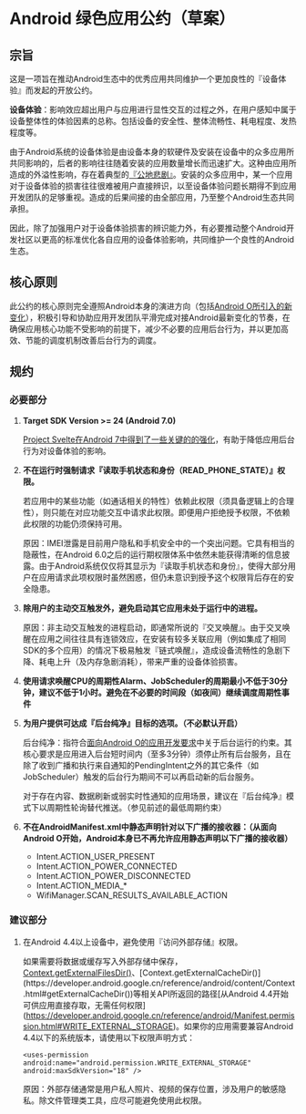 # Android 绿色应用公约（草案）

## 宗旨

这是一项旨在推动Android生态中的优秀应用共同维护一个更加良性的『设备体验』而发起的开放公约。

**设备体验**：影响效应超出用户与应用进行显性交互的过程之外，在用户感知中属于设备整体性的体验因素的总称。包括设备的安全性、整体流畅性、耗电程度、发热程度等。

由于Android系统的设备体验是由设备本身的软硬件及安装在设备中的众多应用所共同影响的，后者的影响往往随着安装的应用数量增长而迅速扩大。这种由应用所造成的外溢性影响，存在着典型的[『公地悲剧』](http://baike.baidu.com/item/%E5%85%AC%E5%9C%B0%E6%82%B2%E5%89%A7)。安装的众多应用中，某一个应用对于设备体验的损害往往很难被用户直接辨识，以至设备体验问题长期得不到应用开发团队的足够重视。造成的后果间接的由全部应用，乃至整个Android生态共同承担。

因此，除了加强用户对于设备体验损害的辨识能力外，有必要推动整个Android开发社区以更高的标准优化各自应用的设备体验影响，共同维护一个良性的Android生态。

## 核心原则

此公约的核心原则完全遵照Android本身的演进方向（包括[Android O所引入的新变化](https://developer.android.google.cn/preview/behavior-changes.html)），积极引导和协助应用开发团队平滑完成对接Android最新变化的节奏，在确保应用核心功能不受影响的前提下，减少不必要的应用后台行为，并以更加高效、节能的调度机制改善后台行为的调度。

## 规约

### 必要部分

1. **Target SDK Version >= 24 (Android 7.0)**

   [Project Svelte在Android 7中得到了一些关键的的强化](https://developer.android.google.cn/about/versions/nougat/android-7.0-changes.html#bg-opt)，有助于降低应用后台行为对设备体验的影响。

2. **不在运行时强制请求『读取手机状态和身份（READ_PHONE_STATE）』权限。**

   若应用中的某些功能（如通话相关的特性）依赖此权限（须具备逻辑上的合理性），则只能在对应功能交互中请求此权限。即便用户拒绝授予权限，不依赖此权限的功能仍须保持可用。

   原因：IMEI泄露是目前用户隐私和手机安全中的一个突出问题。它具有相当的隐蔽性，在Android 6.0之后的运行期权限体系中依然未能获得清晰的信息披露。由于Android系统仅仅将其显示为『读取手机状态和身份』，使得大部分用户在应用请求此项权限时虽然困惑，但仍未意识到授予这个权限背后存在的安全隐患。

3. **除用户的主动交互触发外，避免启动其它应用未处于运行中的进程。**

   原因：非主动交互触发的进程启动，即通常所说的『交叉唤醒』。由于交叉唤醒在应用之间往往具有连锁效应，在安装有较多关联应用（例如集成了相同SDK的多个应用）的情况下极易触发『链式唤醒』，造成设备流畅性的急剧下降、耗电上升（及内存急剧消耗），带来严重的设备体验损害。

4. **使用请求唤醒CPU的周期性Alarm、JobScheduler的周期最小不低于30分钟，建议不低于1小时。避免在不必要的时间段（如夜间）继续调度周期性事件**

5. **为用户提供可达成『后台纯净』目标的选项。（不必默认开启）**

   后台纯净：指符合[面向Android O的应用开发要求](https://developer.android.google.cn/preview/features/background.html#services)中关于后台运行的约束。其核心要求是应用进入后台短时间内（至多3分钟）须停止所有后台服务，且在除了收到广播和执行来自通知的PendingIntent之外的其它条件（如JobScheduler）触发的后台行为期间不可以再启动新的后台服务。

   对于存在内容、数据刷新或弱实时性通知的应用场景，建议在『后台纯净』模式下以周期性轮询替代推送。（参见前述的最低周期约束）

6. **不在AndroidManifest.xml中静态声明针对以下广播的接收器：（从面向Android O开始，Android本身已不再允许应用静态声明以下广播的接收器）**

   * Intent.ACTION_USER_PRESENT
   * Intent.ACTION_POWER_CONNECTED
   * Intent.ACTION_POWER_DISCONNECTED
   * Intent.ACTION_MEDIA_*
   * WifiManager.SCAN_RESULTS_AVAILABLE_ACTION

### 建议部分

1. 在Android 4.4以上设备中，避免使用『访问外部存储』权限。

   如果需要将数据或缓存写入外部存储中保存，[Context.getExternalFilesDir()](https://developer.android.google.cn/reference/android/content/Context.html#getExternalFilesDir(java.lang.String))、[Context.getExternalCacheDir()](https://developer.android.google.cn/reference/android/content/Context.html#getExternalCacheDir())等相关API所返回的路径[从Android 4.4开始可供应用直接存取，无需任何权限](https://developer.android.google.cn/reference/android/Manifest.permission.html#WRITE_EXTERNAL_STORAGE)。如果你的应用需要兼容Android 4.4以下的系统版本，请使用以下权限声明方式：

   `<uses-permission android:name="android.permission.WRITE_EXTERNAL_STORAGE" android:maxSdkVersion="18" />`

   原因：外部存储通常是用户私人照片、视频的保存位置，涉及用户的敏感隐私。除文件管理类工具，应尽可能避免使用此权限。
